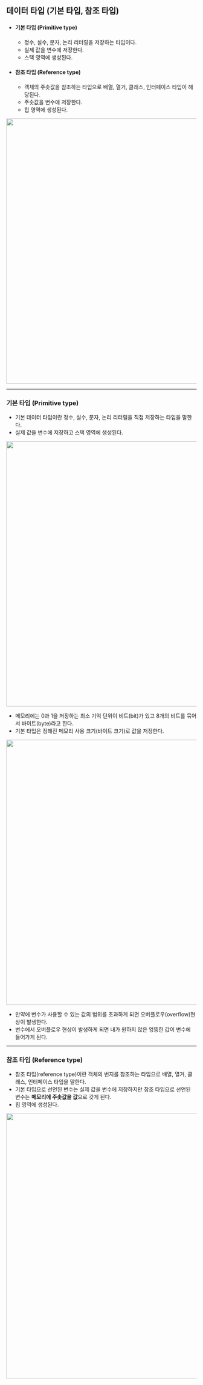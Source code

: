 ## 데이터 타입 (기본 타입, 참조 타입)

- #### 기본 타입 (Primitive type)
  - 정수, 실수, 문자, 논리 리터럴을 저장하는 타입이다.
  - 실제 값을 변수에 저장한다.
  - 스택 영역에 생성된다.

- #### 참조 타입 (Reference type)
  - 객체의 주솟값을 참조하는 타입으로 배열, 열거, 클래스, 인터페이스 타입이 해당된다.
  - 주솟값을 변수에 저장한다.
  - 힙 영역에 생성된다.

<img src="https://user-images.githubusercontent.com/35963403/162206043-9158cad6-0eaf-48c5-b89d-97a530b850c9.PNG" width="700">

---

### 기본 타입 (Primitive type)

- 기본 데이터 타입이란 정수, 실수, 문자, 논리 리터럴을 직접 저장하는 타입을 말한다.
- 실제 값을 변수에 저장하고 스택 영역에 생성된다.
  
<img src="https://user-images.githubusercontent.com/35963403/162207758-8a4aba4a-c482-45d7-bc72-5d00725d5389.PNG" width="700">

- 메모리에는 0과 1을 저장하는 최소 기억 단위이 비트(bit)가 있고 8개의 비트를 묶어서 바이트(byte)라고 한다.
- 기본 타입은 정해진 메모리 사용 크기(바이트 크기)로 값을 저장한다.

<img src="https://user-images.githubusercontent.com/35963403/162207772-138af439-d137-4274-8987-89cfda509545.PNG" width="700">

- 만약에 변수가 사용할 수 있는 값의 범위를 초과하게 되면 오버플로우(overflow)현상이 발생한다.
- 변수에서 오버플로우 현상이 발생하게 되면 내가 원하지 않은 엉뚱한 값이 변수에 들어가게 된다.

---

### 참조 타입 (Reference type)

- 참조 타입(reference type)이란 객체의 번지를 참조하는 타입으로 배열, 열거, 클래스, 인터페이스 타입을 말한다.
- 기본 타입으로 선언된 변수는 실제 값을 변수에 저장하지만 참조 타입으로 선언된 변수는 **메모리에 주솟값을 값**으로 갖게 된다.
- 힙 영역에 생성된다.

<img src="https://user-images.githubusercontent.com/35963403/162208365-f475a2c9-0666-49aa-9896-f7a010bb0a76.PNG" width="700">
